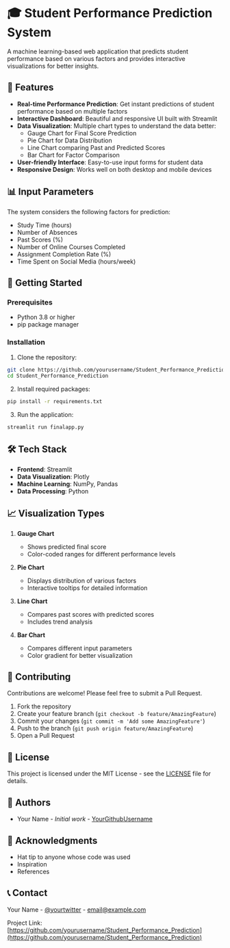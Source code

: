 # 🎓 Student Performance Prediction System

A machine learning-based web application that predicts student performance based on various factors and provides interactive visualizations for better insights.

## 🌟 Features

- **Real-time Performance Prediction**: Get instant predictions of student performance based on multiple factors
- **Interactive Dashboard**: Beautiful and responsive UI built with Streamlit
- **Data Visualization**: Multiple chart types to understand the data better:
  - Gauge Chart for Final Score Prediction
  - Pie Chart for Data Distribution
  - Line Chart comparing Past and Predicted Scores
  - Bar Chart for Factor Comparison
- **User-friendly Interface**: Easy-to-use input forms for student data
- **Responsive Design**: Works well on both desktop and mobile devices

## 📊 Input Parameters

The system considers the following factors for prediction:
- Study Time (hours)
- Number of Absences
- Past Scores (%)
- Number of Online Courses Completed
- Assignment Completion Rate (%)
- Time Spent on Social Media (hours/week)

## 🚀 Getting Started

### Prerequisites

- Python 3.8 or higher
- pip package manager

### Installation

1. Clone the repository:
```bash
git clone https://github.com/yourusername/Student_Performance_Prediction.git
cd Student_Performance_Prediction
```

2. Install required packages:
```bash
pip install -r requirements.txt
```

3. Run the application:
```bash
streamlit run finalapp.py
```

## 🛠️ Tech Stack

- **Frontend**: Streamlit
- **Data Visualization**: Plotly
- **Machine Learning**: NumPy, Pandas
- **Data Processing**: Python

## 📈 Visualization Types

1. **Gauge Chart**
   - Shows predicted final score
   - Color-coded ranges for different performance levels

2. **Pie Chart**
   - Displays distribution of various factors
   - Interactive tooltips for detailed information

3. **Line Chart**
   - Compares past scores with predicted scores
   - Includes trend analysis

4. **Bar Chart**
   - Compares different input parameters
   - Color gradient for better visualization

## 🤝 Contributing

Contributions are welcome! Please feel free to submit a Pull Request.

1. Fork the repository
2. Create your feature branch (`git checkout -b feature/AmazingFeature`)
3. Commit your changes (`git commit -m 'Add some AmazingFeature'`)
4. Push to the branch (`git push origin feature/AmazingFeature`)
5. Open a Pull Request

## 📝 License

This project is licensed under the MIT License - see the [LICENSE](LICENSE) file for details.

## 👥 Authors

- Your Name - *Initial work* - [YourGithubUsername](https://github.com/yourusername)

## 🙏 Acknowledgments

- Hat tip to anyone whose code was used
- Inspiration
- References

## 📞 Contact

Your Name - [@yourtwitter](https://twitter.com/yourtwitter) - email@example.com

Project Link: [https://github.com/yourusername/Student_Performance_Prediction](https://github.com/yourusername/Student_Performance_Prediction)
